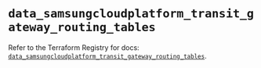 # `data_samsungcloudplatform_transit_gateway_routing_tables`

Refer to the Terraform Registry for docs: [`data_samsungcloudplatform_transit_gateway_routing_tables`](https://registry.terraform.io/providers/samsungsdscloud/samsungcloudplatform/3.13.0/docs/data-sources/transit_gateway_routing_tables).
